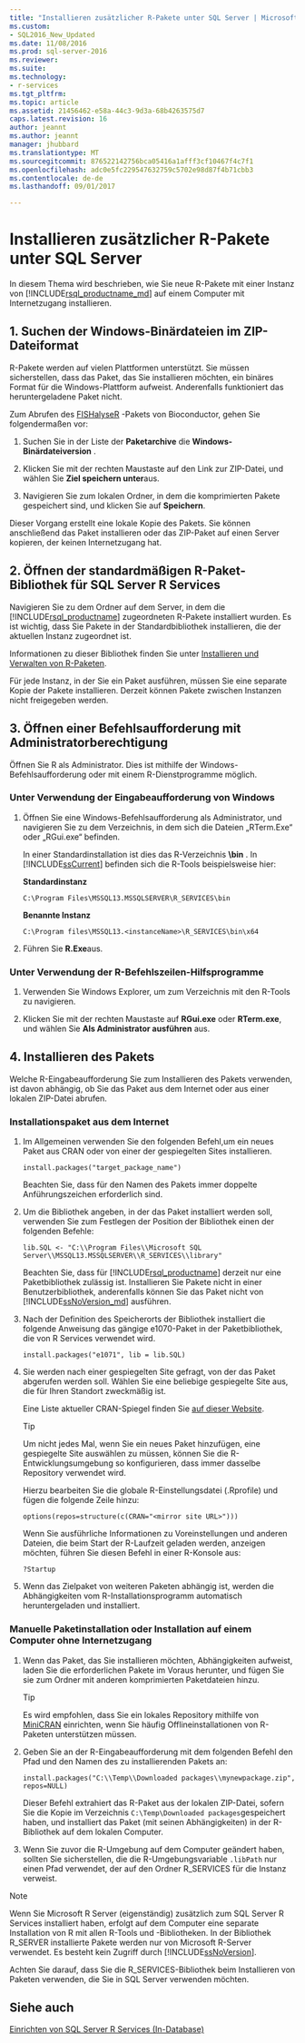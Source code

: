 ```yaml
---
title: "Installieren zusätzlicher R-Pakete unter SQL Server | Microsoft-Dokumentation"
ms.custom:
- SQL2016_New_Updated
ms.date: 11/08/2016
ms.prod: sql-server-2016
ms.reviewer: 
ms.suite: 
ms.technology:
- r-services
ms.tgt_pltfrm: 
ms.topic: article
ms.assetid: 21456462-e58a-44c3-9d3a-68b4263575d7
caps.latest.revision: 16
author: jeannt
ms.author: jeannt
manager: jhubbard
ms.translationtype: MT
ms.sourcegitcommit: 876522142756bca05416a1afff3cf10467f4c7f1
ms.openlocfilehash: adc0e5fc229547632759c5702e98d87f4b71cbb3
ms.contentlocale: de-de
ms.lasthandoff: 09/01/2017

---
```

# <a name="install-additional-r-packages-on-sql-server"></a>Installieren zusätzlicher R-Pakete unter SQL Server
In diesem Thema wird beschrieben, wie Sie neue R-Pakete mit einer Instanz von [!INCLUDE[rsql_productname_md](../../includes/rsql-productname-md.md)] auf einem Computer mit Internetzugang installieren.

## <a name="1-locate-the-windows-binaries-in-zip-file-format"></a>1. Suchen der Windows-Binärdateien im ZIP-Dateiformat

R-Pakete werden auf vielen Plattformen unterstützt. Sie müssen sicherstellen, dass das Paket, das Sie installieren möchten, ein binäres Format für die Windows-Plattform aufweist. Anderenfalls funktioniert das heruntergeladene Paket nicht.

Zum Abrufen des [FISHalyseR](http://bioconductor.org/packages/release/bioc/html/FISHalyseR.html) -Pakets von Bioconductor, gehen Sie folgendermaßen vor:  
  
1.  Suchen Sie in der Liste der **Paketarchive** die **Windows-Binärdateiversion** .  
  
2.  Klicken Sie mit der rechten Maustaste auf den Link zur ZIP-Datei, und wählen Sie  **Ziel speichern unter**aus.  
  
3.  Navigieren Sie zum lokalen Ordner, in dem die komprimierten Pakete gespeichert sind, und klicken Sie auf **Speichern**.  
  
 Dieser Vorgang erstellt eine lokale Kopie des Pakets. Sie können anschließend das Paket installieren oder das ZIP-Paket auf einen Server kopieren, der keinen Internetzugang hat.  
  
  
## <a name="2-open-the-default-r-package-library-for-sql-server-r-services"></a>2. Öffnen der standardmäßigen R-Paket-Bibliothek für SQL Server R Services 

Navigieren Sie zu dem Ordner auf dem Server, in dem die [!INCLUDE[rsql_productname](../../includes/rsql-productname-md.md)] zugeordneten R-Pakete installiert wurden. Es ist wichtig, dass Sie Pakete in der Standardbibliothek installieren, die der aktuellen Instanz zugeordnet ist. 

Informationen zu dieser Bibliothek finden Sie unter [Installieren und Verwalten von R-Paketen](../../advanced-analytics/r-services/installing-and-managing-r-packages.md).

   Für jede Instanz, in der Sie ein Paket ausführen, müssen Sie eine separate Kopie der Pakete installieren. Derzeit können Pakete zwischen Instanzen nicht freigegeben werden.
     
  
## <a name="3-open-an-administrative-command-prompt"></a>3. Öffnen einer Befehlsaufforderung mit Administratorberechtigung 

Öffnen Sie R als Administrator.  Dies ist mithilfe der Windows-Befehlsaufforderung oder mit einem R-Dienstprogramme möglich.
  
### <a name="using-the-windows-command-prompt"></a>Unter Verwendung der Eingabeaufforderung von Windows 

1. Öffnen Sie eine Windows-Befehlsaufforderung als Administrator, und navigieren Sie zu dem Verzeichnis, in dem sich die Dateien „RTerm.Exe“ oder „RGui.exe“ befinden.  
  
    In einer Standardinstallation ist dies das R-Verzeichnis **\bin** . In [!INCLUDE[ssCurrent](../../includes/sscurrent-md.md)] befinden sich die R-Tools beispielsweise hier: 

    **Standardinstanz**

     `C:\Program Files\MSSQL13.MSSQLSERVER\R_SERVICES\bin` 
 
     **Benannte Instanz**
   
     `C:\Program files\MSSQL13.<instanceName>\R_SERVICES\bin\x64`  
  
2. Führen Sie **R.Exe**aus.  
  
### <a name="using-the-r-command-line-utilities"></a>Unter Verwendung der R-Befehlszeilen-Hilfsprogramme 
  
1. Verwenden Sie Windows Explorer, um zum Verzeichnis mit den R-Tools zu navigieren.  
  
2. Klicken Sie mit der rechten Maustaste auf **RGui.exe** oder **RTerm.exe**, und wählen Sie **Als Administrator ausführen** aus.  
## <a name="4-install-the-package"></a>4. Installieren des Pakets

Welche R-Eingabeaufforderung Sie zum Installieren des Pakets verwenden, ist davon abhängig, ob Sie das Paket aus dem Internet oder aus einer lokalen ZIP-Datei abrufen.  
  
### <a name="install-package-from-internet"></a>Installationspaket aus dem Internet  
  
1.  Im Allgemeinen verwenden Sie den folgenden Befehl,um ein neues Paket aus CRAN oder von einer der gespiegelten Sites installieren.  
  
    ```  
    install.packages("target_package_name")  
    ```
    
    Beachten Sie, dass für den Namen des Pakets immer doppelte Anführungszeichen erforderlich sind.

2.  Um die Bibliothek angeben, in der das Paket installiert werden soll, verwenden Sie zum Festlegen der Position der Bibliothek einen der folgenden Befehle:
    
    ```  
    lib.SQL <- "C:\\Program Files\\Microsoft SQL Server\\MSSQL13.MSSQLSERVER\\R_SERVICES\\library"    
    ```

    Beachten Sie, dass für [!INCLUDE[rsql_productname](../../includes/rsql-productname-md.md)] derzeit nur eine Paketbibliothek zulässig ist. Installieren Sie Pakete nicht in einer Benutzerbibliothek, anderenfalls können Sie das Paket nicht von [!INCLUDE[ssNoVersion_md](../../includes/ssnoversion-md.md)] ausführen.   
     
3.  Nach der Definition des Speicherorts der Bibliothek installiert die folgende Anweisung das gängige e1070-Paket in der Paketbibliothek, die von R Services verwendet wird.  
  
    ```  
    install.packages("e1071", lib = lib.SQL)  
    ```  
  
4.  Sie werden nach einer gespiegelten Site gefragt, von der das Paket abgerufen werden soll. Wählen Sie eine beliebige gespiegelte Site aus, die für Ihren Standort zweckmäßig ist.  
  
    Eine Liste aktueller CRAN-Spiegel finden Sie [auf dieser Website](https://cran.r-project.org/mirrors.html).  
  
    > [!TIP]  
    >  Um nicht jedes Mal, wenn Sie ein neues Paket hinzufügen, eine gespiegelte Site auswählen zu müssen, können Sie die R-Entwicklungsumgebung so konfigurieren, dass immer dasselbe Repository verwendet wird.  
    >   
    >  Hierzu bearbeiten Sie die globale R-Einstellungsdatei (.Rprofile) und fügen die folgende Zeile hinzu:  
    >   
    >  `options(repos=structure(c(CRAN="<mirror site URL>")))`  
    >   
    >  Wenn Sie ausführliche Informationen zu Voreinstellungen und anderen Dateien, die beim Start der R-Laufzeit geladen werden, anzeigen möchten, führen Sie diesen Befehl in einer R-Konsole aus:  
    >   
    >  `?Startup`  
  
5.  Wenn das Zielpaket von weiteren Paketen abhängig ist, werden die Abhängigkeiten vom R-Installationsprogramm automatisch heruntergeladen und installiert.  
  
### <a name="manual-package-installation-or-installing-on-computer-with-no-internet-access"></a>Manuelle Paketinstallation oder Installation auf einem Computer ohne Internetzugang 

1. Wenn das Paket, das Sie installieren möchten, Abhängigkeiten aufweist, laden Sie die erforderlichen Pakete im Voraus herunter, und fügen Sie sie zum Ordner mit anderen komprimierten Paketdateien hinzu.

    > [!TIP]
    > 
    > Es wird empfohlen, dass Sie ein lokales Repository mithilfe von [MiniCRAN](https://mran.revolutionanalytics.com/package/miniCRAN/) einrichten, wenn Sie häufig Offlineinstallationen von R-Paketen unterstützen müssen.  
  
2.  Geben Sie an der R-Eingabeaufforderung mit dem folgenden Befehl den Pfad und den Namen des zu installierenden Pakets an:  
   
    ```  
    install.packages("C:\\Temp\\Downloaded packages\\mynewpackage.zip", repos=NULL)  
    ``` 
     
    Dieser Befehl extrahiert das R-Paket aus der lokalen ZIP-Datei, sofern Sie die Kopie im Verzeichnis `C:\Temp\Downloaded packages`gespeichert haben, und installiert das Paket (mit seinen Abhängigkeiten) in der R-Bibliothek auf dem lokalen Computer.  
  
3.  Wenn Sie zuvor die R-Umgebung auf dem Computer geändert haben, sollten Sie sicherstellen, die die R-Umgebungsvariable `.libPath` nur einen Pfad verwendet, der auf den Ordner R_SERVICES für die Instanz verweist.  
  
> [!NOTE]
> Wenn Sie Microsoft R Server (eigenständig) zusätzlich zum SQL Server R Services installiert haben, erfolgt auf dem Computer eine separate Installation von R mit allen R-Tools und -Bibliotheken. In der Bibliothek R_SERVER installierte Pakete werden nur von Microsoft R-Server verwendet. Es besteht kein Zugriff durch [!INCLUDE[ssNoVersion](../../includes/ssnoversion-md.md)].  
> 
>  Achten Sie darauf, dass Sie die R_SERVICES-Bibliothek beim Installieren von Paketen verwenden, die Sie in SQL Server verwenden möchten.

  
## <a name="see-also"></a>Siehe auch  
 [Einrichten von SQL Server R Services &#40;In-Database&#41;](../../advanced-analytics/r-services/set-up-sql-server-r-services-in-database.md)  
  
  

